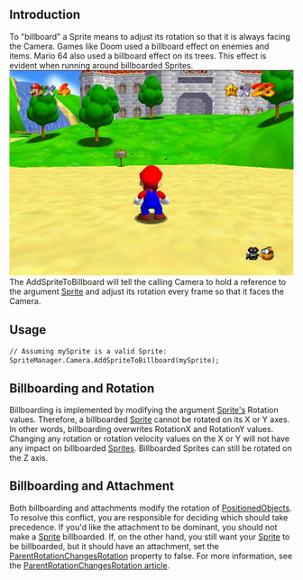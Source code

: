 ## Introduction

To "billboard" a Sprite means to adjust its rotation so that it is always facing the Camera. Games like Doom used a billboard effect on enemies and items. Mario 64 also used a billboard effect on its trees. This effect is evident when running around billboarded Sprites. ![N64 super mario 64 start.jpg](/media/migrated_media-N64_super_mario_64_start.jpg) The AddSpriteToBillboard will tell the calling Camera to hold a reference to the argument [Sprite](/frb/docs/index.php?title=FlatRedBall.Sprite.md "FlatRedBall.Sprite") and adjust its rotation every frame so that it faces the Camera.

## Usage

    // Assuming mySprite is a valid Sprite:
    SpriteManager.Camera.AddSpriteToBillboard(mySprite);

## Billboarding and Rotation

Billboarding is implemented by modifying the argument [Sprite's](/frb/docs/index.php?title=FlatRedBall.Sprite.md "FlatRedBall.Sprite") Rotation values. Therefore, a billboarded [Sprite](/frb/docs/index.php?title=FlatRedBall.Sprite.md "FlatRedBall.Sprite") cannot be rotated on its X or Y axes. In other words, billboarding overwrites RotationX and RotationY values. Changing any rotation or rotation velocity values on the X or Y will not have any impact on billboarded [Sprites](/frb/docs/index.php?title=FlatRedBall.Sprite.md "FlatRedBall.Sprite"). Billboarded Sprites can still be rotated on the Z axis.

## Billboarding and Attachment

Both billboarding and attachments modify the rotation of [PositionedObjects](/frb/docs/index.php?title=FlatRedBall.PositionedObject.md "FlatRedBall.PositionedObject"). To resolve this conflict, you are responsible for deciding which should take precedence. If you'd like the attachment to be dominant, you should not make a [Sprite](/frb/docs/index.php?title=Sprite.md "Sprite") billboarded. If, on the other hand, you still want your [Sprite](/frb/docs/index.php?title=Sprite.md "Sprite") to be billboarded, but it should have an attachment, set the [ParentRotationChangesRotation](/frb/docs/index.php?title=FlatRedBall.Math.IAttachable.ParentRotationChangesRotation.md "FlatRedBall.Math.IAttachable.ParentRotationChangesRotation") property to false. For more information, see the [ParentRotationChangesRotation article](/frb/docs/index.php?title=FlatRedBall.Math.IAttachable.ParentRotationChangesRotation.md "FlatRedBall.Math.IAttachable.ParentRotationChangesRotation").
